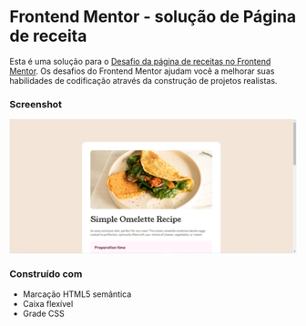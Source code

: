 # Frontend Mentor - solução de Página de receita

Esta é uma solução para o [Desafio da página de receitas no Frontend Mentor](https://www.frontendmentor.io/challenges/recipe-page-KiTsR8QQKm).
Os desafios do Frontend Mentor ajudam você a melhorar suas habilidades de codificação através da construção de projetos realistas.

### Screenshot

![](recipe-page-print.png)

### Construído com

- Marcação HTML5 semântica
- Caixa flexível
- Grade CSS


